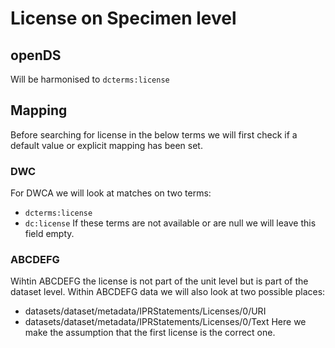 # License on Specimen level

## openDS
Will be harmonised to `dcterms:license`

## Mapping
Before searching for license in the below terms we will first check if a default value or explicit mapping has been set.

### DWC
For DWCA we will look at matches on two terms:
- `dcterms:license`
- `dc:license`
If these terms are not available or are null we will leave this field empty.

### ABCDEFG
Wihtin ABCDEFG the license is not part of the unit level but is part of the dataset level.
Within ABCDEFG data we will also look at two possible places:
- datasets/dataset/metadata/IPRStatements/Licenses/0/URI
- datasets/dataset/metadata/IPRStatements/Licenses/0/Text
Here we make the assumption that the first license is the correct one.